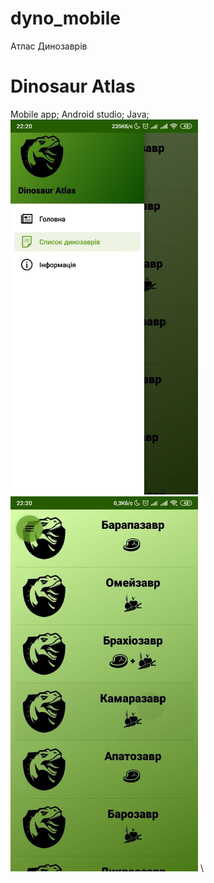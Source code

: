 # dyno_mobile
Атлас Динозаврів    
# Dinosaur Atlas    
Mobile app; Android studio; Java;    
<img src="https://github.com/nprblm/dyno_mobile/blob/main/screanshots/nav_menu.jpg" height="600">
<img src="https://github.com/nprblm/dyno_mobile/blob/main/screanshots/fragment_list.jpg" height="600">
\
